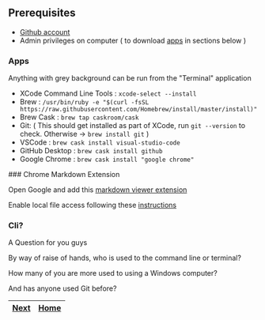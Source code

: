 ## Prerequisites
-   [Github account](https://github.com/)
-   Admin privileges on computer ( to download [apps](#Apps) in sections below )

### Apps

Anything with grey background can be run from the "Terminal" application

-   XCode Command Line Tools : `xcode-select --install`
-   Brew : `/usr/bin/ruby -e "$(curl -fsSL https://raw.githubusercontent.com/Homebrew/install/master/install)"`
-   Brew Cask : `brew tap caskroom/cask`
-   Git: ( This should get installed as part of XCode, run `git --version` to check. Otherwise -> `brew install git` )
-   VSCode : `brew cask install visual-studio-code`
-   GitHub Desktop : `brew cask install github`
-   Google Chrome : `brew cask install "google chrome"`

### Chrome Markdown Extension

Open Google and add this [markdown viewer extension](https://chrome.google.com/webstore/detail/markdown-viewer/ckkdlimhmcjmikdlpkmbgfkaikojcbjk)

Enable local file access following these [instructions](https://github.com/simov/markdown-viewer#local-files)

### Cli?

A Question for you guys

By way of raise of hands, who is used to the command line or terminal?

How many of you are more used to using a Windows computer?

And has anyone used Git before?

| [Next](GitName.md) | [Home](index.md) |
| ------------------ | ---------------- |

